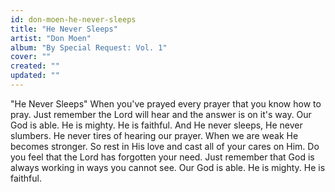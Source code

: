 ```yaml
---
id: don-moen-he-never-sleeps
title: "He Never Sleeps"
artist: "Don Moen"
album: "By Special Request: Vol. 1"
cover: ""
created: ""
updated: ""
---
```


"He Never Sleeps"
When you've prayed every prayer that you know how to pray. 
Just remember the Lord will hear and the answer is on it's way. 
Our God is able. 
He is mighty. 
He is faithful. 
And He never sleeps, He never slumbers. 
He never tires of hearing our prayer. 
When we are weak He becomes stronger. 
So rest in His love and cast all of your cares on Him. 
Do you feel that the Lord has forgotten your need. 
Just remember that God is always working in ways you cannot see. 
Our God is able. 
He is mighty. 
He is faithful.